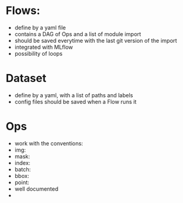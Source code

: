 # Flows:
 - define by a yaml file
 - contains a DAG of Ops and a list of module import
 - should be saved everytime with the last git version of the import
 - integrated with MLflow
 - possibility of loops

# Dataset
 - define by a yaml, with a list of paths and labels
 - config files should be saved when a Flow runs it

# Ops
 - work with the conventions:
  - img:
  - mask:
  - index:
  - batch:
  - bbox:
  - point:
 - well documented
 -
